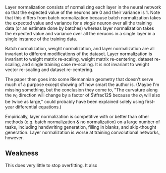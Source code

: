Layer normalization consists of normalizing each layer in the neural network so that the expected value of the neurons are $0$ and their variance is $1$.  Note that this differs from batch normalization because batch normalization takes the expected value and variance for a *single* neuron over all the training data (or an estimate done by batches) whereas layer normalization takes the expected value and variance over all the neruons in a single layer in a single instance of the training data.

Batch normalization, weight normalization, and layer normalization are all invariant to different modifications of the dataset.  Layer normalization is invariant to weight matrix re-scaling, weight matrix re-centering, dataset re-scaling, and single training case re-scaling.  It is not invariant to weight vector re-scaling and dataset re-centering.

The paper then goes into some Riemannian geometry that doesn't serve much of a purpose except showing off how smart the author is.  (Maybe I'm missing something, but the conclusion they come to, "The curvature along the $w_i$ direction will change by a factor of $\tfrac12$ because the $\sigma_i$ will also be twice as large," could probably have been explained solely using first-year differential equations.)

Empirically, layer normalization is competitive with or better than other methods (e.g. batch normalization & no normalization) on a large number of tasks, including handwriting generation, filling in blanks, and skip-thought generation.  Layer normalization is worse at training convolutional networks, however.

## Weakness
This does very little to stop overfitting.  It also 